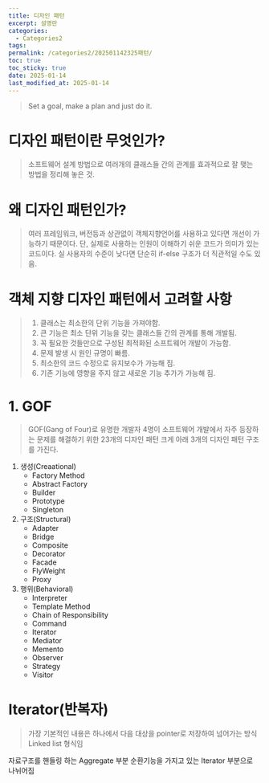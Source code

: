 ```yaml
---
title: 디자인 패턴
excerpt: 설명란
categories:
  - Categories2
tags: 
permalink: /categories2/202501142325패턴/
toc: true
toc_sticky: true
date: 2025-01-14
last_modified_at: 2025-01-14
---
```

> Set a goal, make a plan and just do it.

# 디자인 패턴이란 무엇인가?
> 소프트웨어 설계 방법으로 여러개의 클래스들 간의 관계를 효과적으로 잘 맺는 방법을 정리해 놓은 것.

# 왜 디자인 패턴인가?
> 여러 프레임워크, 버전등과 상관없이 객체지향언어를 사용하고 있다면 개선이 가능하기 때문이다. 
> 단, 실제로 사용하는 인원이 이해하기 쉬운 코드가 의미가 있는 코드이다. 실 사용자의 수준이 낮다면 단순히 if-else 구조가 더 직관적일 수도 있음.


# 객체 지향 디자인 패턴에서 고려할 사항
> 1. 클래스는 최소한의 단위 기능을 가져야함.
> 2. 큰 기능은 최소 단위 기능을 갖는 클래스들 간의 관계를 통해 개발됨.
> 3. 꼭 필요한 것들만으로 구성된 최적화된 소프트웨어 개발이 가능함.
> 4. 문제 발생 시 원인 규명이 빠름.
> 5. 최소한의 코드 수정으로 유지보수가 가능해 짐.
> 6. 기존 기능에 영향을 주지 않고 새로운 기능 추가가 가능해 짐.

# 1. GOF
> GOF(Gang of Four)로 유명한 개발자 4명이 소프트웨어 개발에서 자주 등장하는 문제를 해결하기 위한 23개의 디자인 패턴
> 크게 아래 3개의 디자인 패턴 구조를 가진다.

1. 생성(Creaational) 
	- Factory Method
	- Abstract Factory
	- Builder
	- Prototype
	- Singleton
2. 구조(Structural)
	- Adapter
	- Bridge
	- Composite
	- Decorator
	- Facade
	- FlyWeight
	- Proxy
3. 행위(Behavioral)
	- Interpreter
	- Template Method
	- Chain of Responsibility
	- Command
	- Iterator
	- Mediator
	- Memento
	- Observer
	- Strategy
	- Visitor


# Iterator(반복자)
> 가장 기본적인 내용은 하나에서 다음 대상을 pointer로 저장하여 넘어가는 방식
> Linked list 형식임

자료구조를 핸들링 하는 Aggregate  부분
순환기능을 가지고 있는 Iterator 부분으로 나뉘어짐

